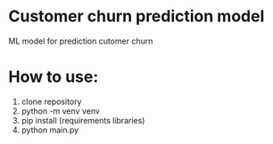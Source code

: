 # Customer churn prediction model
  ML model for prediction cutomer churn

# How to use:
  1. clone repository
  2. python -m venv venv
  3. pip install (requirements libraries)
  4. python main.py
     
